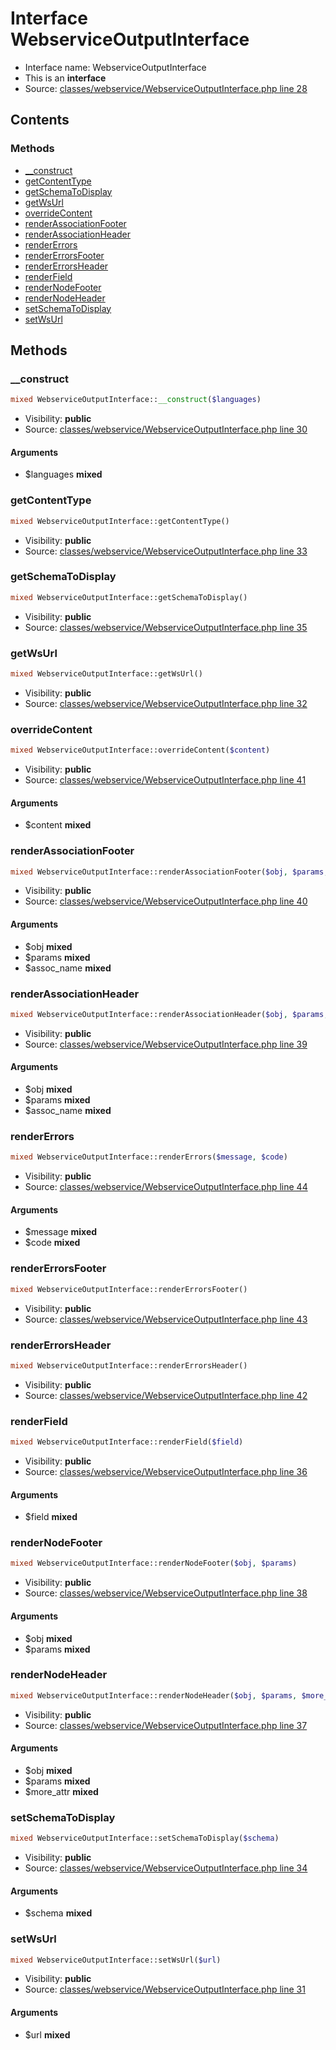 Interface WebserviceOutputInterface
=========================





* Interface name: WebserviceOutputInterface
* This is an **interface**
* Source: [classes/webservice/WebserviceOutputInterface.php line 28](https://github.com/PrestaShop/PrestaShop/blob/1.5.0.9/classes/webservice/WebserviceOutputInterface.php#L28)

Contents
--------



### Methods

* [__construct](#method-__construct)
* [getContentType](#method-getContentType)
* [getSchemaToDisplay](#method-getSchemaToDisplay)
* [getWsUrl](#method-getWsUrl)
* [overrideContent](#method-overrideContent)
* [renderAssociationFooter](#method-renderAssociationFooter)
* [renderAssociationHeader](#method-renderAssociationHeader)
* [renderErrors](#method-renderErrors)
* [renderErrorsFooter](#method-renderErrorsFooter)
* [renderErrorsHeader](#method-renderErrorsHeader)
* [renderField](#method-renderField)
* [renderNodeFooter](#method-renderNodeFooter)
* [renderNodeHeader](#method-renderNodeHeader)
* [setSchemaToDisplay](#method-setSchemaToDisplay)
* [setWsUrl](#method-setWsUrl)






Methods
-------


### <a name="method-__construct"></a>__construct

```php
mixed WebserviceOutputInterface::__construct($languages)
```





* Visibility: **public**
* Source: [classes/webservice/WebserviceOutputInterface.php line 30](https://github.com/PrestaShop/PrestaShop/blob/1.5.0.9/classes/webservice/WebserviceOutputInterface.php#L30)


#### Arguments
* $languages **mixed**



### <a name="method-getContentType"></a>getContentType

```php
mixed WebserviceOutputInterface::getContentType()
```





* Visibility: **public**
* Source: [classes/webservice/WebserviceOutputInterface.php line 33](https://github.com/PrestaShop/PrestaShop/blob/1.5.0.9/classes/webservice/WebserviceOutputInterface.php#L33)




### <a name="method-getSchemaToDisplay"></a>getSchemaToDisplay

```php
mixed WebserviceOutputInterface::getSchemaToDisplay()
```





* Visibility: **public**
* Source: [classes/webservice/WebserviceOutputInterface.php line 35](https://github.com/PrestaShop/PrestaShop/blob/1.5.0.9/classes/webservice/WebserviceOutputInterface.php#L35)




### <a name="method-getWsUrl"></a>getWsUrl

```php
mixed WebserviceOutputInterface::getWsUrl()
```





* Visibility: **public**
* Source: [classes/webservice/WebserviceOutputInterface.php line 32](https://github.com/PrestaShop/PrestaShop/blob/1.5.0.9/classes/webservice/WebserviceOutputInterface.php#L32)




### <a name="method-overrideContent"></a>overrideContent

```php
mixed WebserviceOutputInterface::overrideContent($content)
```





* Visibility: **public**
* Source: [classes/webservice/WebserviceOutputInterface.php line 41](https://github.com/PrestaShop/PrestaShop/blob/1.5.0.9/classes/webservice/WebserviceOutputInterface.php#L41)


#### Arguments
* $content **mixed**



### <a name="method-renderAssociationFooter"></a>renderAssociationFooter

```php
mixed WebserviceOutputInterface::renderAssociationFooter($obj, $params, $assoc_name)
```





* Visibility: **public**
* Source: [classes/webservice/WebserviceOutputInterface.php line 40](https://github.com/PrestaShop/PrestaShop/blob/1.5.0.9/classes/webservice/WebserviceOutputInterface.php#L40)


#### Arguments
* $obj **mixed**
* $params **mixed**
* $assoc_name **mixed**



### <a name="method-renderAssociationHeader"></a>renderAssociationHeader

```php
mixed WebserviceOutputInterface::renderAssociationHeader($obj, $params, $assoc_name)
```





* Visibility: **public**
* Source: [classes/webservice/WebserviceOutputInterface.php line 39](https://github.com/PrestaShop/PrestaShop/blob/1.5.0.9/classes/webservice/WebserviceOutputInterface.php#L39)


#### Arguments
* $obj **mixed**
* $params **mixed**
* $assoc_name **mixed**



### <a name="method-renderErrors"></a>renderErrors

```php
mixed WebserviceOutputInterface::renderErrors($message, $code)
```





* Visibility: **public**
* Source: [classes/webservice/WebserviceOutputInterface.php line 44](https://github.com/PrestaShop/PrestaShop/blob/1.5.0.9/classes/webservice/WebserviceOutputInterface.php#L44)


#### Arguments
* $message **mixed**
* $code **mixed**



### <a name="method-renderErrorsFooter"></a>renderErrorsFooter

```php
mixed WebserviceOutputInterface::renderErrorsFooter()
```





* Visibility: **public**
* Source: [classes/webservice/WebserviceOutputInterface.php line 43](https://github.com/PrestaShop/PrestaShop/blob/1.5.0.9/classes/webservice/WebserviceOutputInterface.php#L43)




### <a name="method-renderErrorsHeader"></a>renderErrorsHeader

```php
mixed WebserviceOutputInterface::renderErrorsHeader()
```





* Visibility: **public**
* Source: [classes/webservice/WebserviceOutputInterface.php line 42](https://github.com/PrestaShop/PrestaShop/blob/1.5.0.9/classes/webservice/WebserviceOutputInterface.php#L42)




### <a name="method-renderField"></a>renderField

```php
mixed WebserviceOutputInterface::renderField($field)
```





* Visibility: **public**
* Source: [classes/webservice/WebserviceOutputInterface.php line 36](https://github.com/PrestaShop/PrestaShop/blob/1.5.0.9/classes/webservice/WebserviceOutputInterface.php#L36)


#### Arguments
* $field **mixed**



### <a name="method-renderNodeFooter"></a>renderNodeFooter

```php
mixed WebserviceOutputInterface::renderNodeFooter($obj, $params)
```





* Visibility: **public**
* Source: [classes/webservice/WebserviceOutputInterface.php line 38](https://github.com/PrestaShop/PrestaShop/blob/1.5.0.9/classes/webservice/WebserviceOutputInterface.php#L38)


#### Arguments
* $obj **mixed**
* $params **mixed**



### <a name="method-renderNodeHeader"></a>renderNodeHeader

```php
mixed WebserviceOutputInterface::renderNodeHeader($obj, $params, $more_attr)
```





* Visibility: **public**
* Source: [classes/webservice/WebserviceOutputInterface.php line 37](https://github.com/PrestaShop/PrestaShop/blob/1.5.0.9/classes/webservice/WebserviceOutputInterface.php#L37)


#### Arguments
* $obj **mixed**
* $params **mixed**
* $more_attr **mixed**



### <a name="method-setSchemaToDisplay"></a>setSchemaToDisplay

```php
mixed WebserviceOutputInterface::setSchemaToDisplay($schema)
```





* Visibility: **public**
* Source: [classes/webservice/WebserviceOutputInterface.php line 34](https://github.com/PrestaShop/PrestaShop/blob/1.5.0.9/classes/webservice/WebserviceOutputInterface.php#L34)


#### Arguments
* $schema **mixed**



### <a name="method-setWsUrl"></a>setWsUrl

```php
mixed WebserviceOutputInterface::setWsUrl($url)
```





* Visibility: **public**
* Source: [classes/webservice/WebserviceOutputInterface.php line 31](https://github.com/PrestaShop/PrestaShop/blob/1.5.0.9/classes/webservice/WebserviceOutputInterface.php#L31)


#### Arguments
* $url **mixed**


